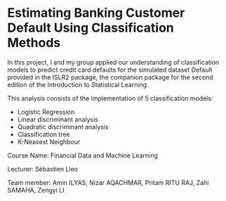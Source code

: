 # Estimating Banking Customer Default Using Classification Methods
In this project, I and my group applied our understanding of classification models to predict credit card defaults for the simulated dataset Default provided in the ISLR2 package, the companion package for the second edition of the Introduction to Statistical Learning. 

This analysis consists of the implementation of 5 classification models:
- Logistic Regression
- Linear discriminant analysis
- Quadratic discriminant analysis
- Classification tree
- K-Neasest Neighbour

Course Name: Financial Data and Machine Learning

Lecturer: Sébastien Lleo

Team member: Amin ILYAS, Nizar AQACHMAR, Pritam RITU RAJ, Zahi SAMAHA, Zengyi LI
